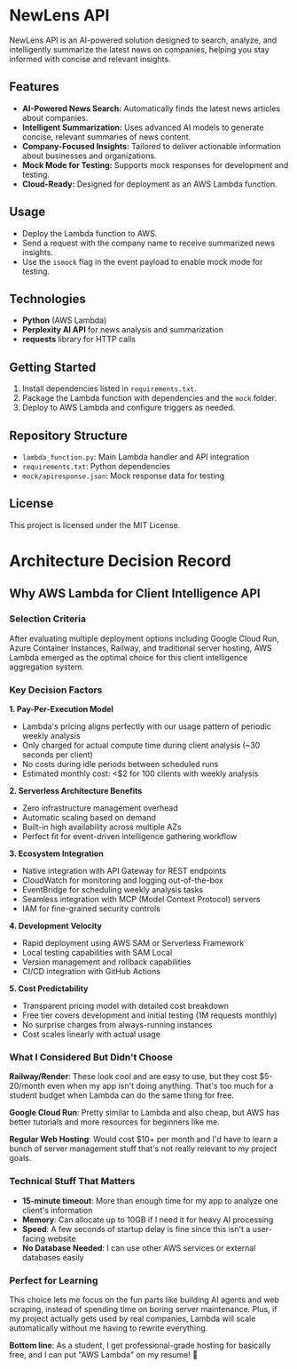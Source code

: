 # NewLens API

NewLens API is an AI-powered solution designed to search, analyze, and intelligently summarize the latest news on companies, helping you stay informed with concise and relevant insights.

## Features
- **AI-Powered News Search:** Automatically finds the latest news articles about companies.
- **Intelligent Summarization:** Uses advanced AI models to generate concise, relevant summaries of news content.
- **Company-Focused Insights:** Tailored to deliver actionable information about businesses and organizations.
- **Mock Mode for Testing:** Supports mock responses for development and testing.
- **Cloud-Ready:** Designed for deployment as an AWS Lambda function.

## Usage
- Deploy the Lambda function to AWS.
- Send a request with the company name to receive summarized news insights.
- Use the `ismock` flag in the event payload to enable mock mode for testing.

## Technologies
- **Python** (AWS Lambda)
- **Perplexity AI API** for news analysis and summarization
- **requests** library for HTTP calls

## Getting Started
1. Install dependencies listed in `requirements.txt`.
2. Package the Lambda function with dependencies and the `mock` folder.
3. Deploy to AWS Lambda and configure triggers as needed.

## Repository Structure
- `lambda_function.py`: Main Lambda handler and API integration
- `requirements.txt`: Python dependencies
- `mock/apiresponse.json`: Mock response data for testing

## License
This project is licensed under the MIT License.

# Architecture Decision Record

## Why AWS Lambda for Client Intelligence API

### Selection Criteria

After evaluating multiple deployment options including Google Cloud Run, Azure Container Instances, Railway, and traditional server hosting, AWS Lambda emerged as the optimal choice for this client intelligence aggregation system.

### Key Decision Factors

**1. Pay-Per-Execution Model**
- Lambda's pricing aligns perfectly with our usage pattern of periodic weekly analysis
- Only charged for actual compute time during client analysis (~30 seconds per client)
- No costs during idle periods between scheduled runs
- Estimated monthly cost: <$2 for 100 clients with weekly analysis

**2. Serverless Architecture Benefits**
- Zero infrastructure management overhead
- Automatic scaling based on demand
- Built-in high availability across multiple AZs
- Perfect fit for event-driven intelligence gathering workflow

**3. Ecosystem Integration**
- Native integration with API Gateway for REST endpoints
- CloudWatch for monitoring and logging out-of-the-box
- EventBridge for scheduling weekly analysis tasks
- Seamless integration with MCP (Model Context Protocol) servers
- IAM for fine-grained security controls

**4. Development Velocity**
- Rapid deployment using AWS SAM or Serverless Framework
- Local testing capabilities with SAM Local
- Version management and rollback capabilities
- CI/CD integration with GitHub Actions

**5. Cost Predictability**
- Transparent pricing model with detailed cost breakdown
- Free tier covers development and initial testing (1M requests monthly)
- No surprise charges from always-running instances
- Cost scales linearly with actual usage

### What I Considered But Didn't Choose

**Railway/Render**: These look cool and are easy to use, but they cost $5-20/month even when my app isn't doing anything. That's too much for a student budget when Lambda can do the same thing for free.

**Google Cloud Run**: Pretty similar to Lambda and also cheap, but AWS has better tutorials and more resources for beginners like me.

**Regular Web Hosting**: Would cost $10+ per month and I'd have to learn a bunch of server management stuff that's not really relevant to my project goals.

### Technical Stuff That Matters

- **15-minute timeout**: More than enough time for my app to analyze one client's information
- **Memory**: Can allocate up to 10GB if I need it for heavy AI processing
- **Speed**: A few seconds of startup delay is fine since this isn't a user-facing website
- **No Database Needed**: I can use other AWS services or external databases easily

### Perfect for Learning

This choice lets me focus on the fun parts like building AI agents and web scraping, instead of spending time on boring server maintenance. Plus, if my project actually gets used by real companies, Lambda will scale automatically without me having to rewrite everything.

**Bottom line**: As a student, I get professional-grade hosting for basically free, and I can put "AWS Lambda" on my resume! 🚀
